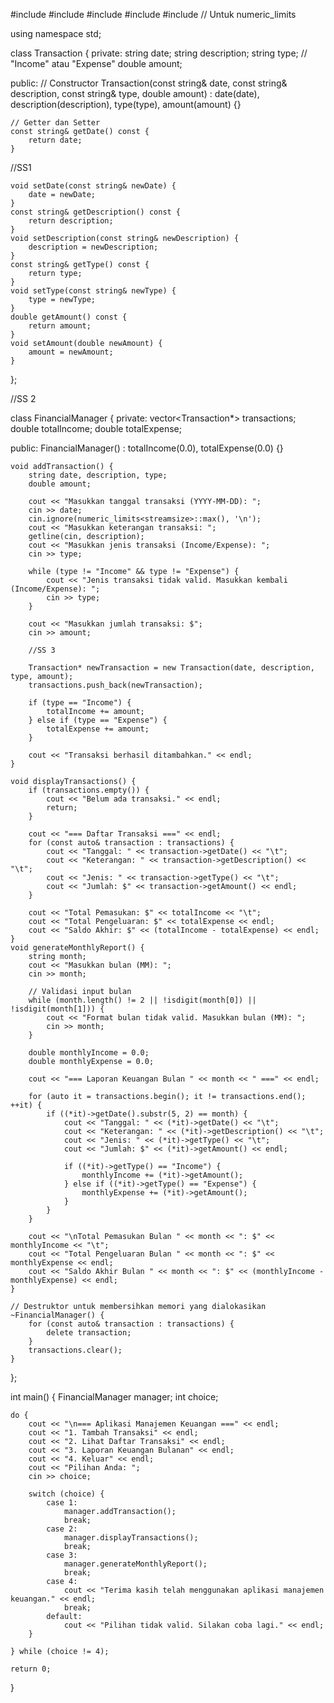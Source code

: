 #include <iostream>
#include <iomanip>
#include <vector>
#include <string>
#include <limits>  // Untuk numeric_limits

using namespace std;

class Transaction {
private:
    string date;
    string description;
    string type; // "Income" atau "Expense"
    double amount;

public:
    // Constructor
    Transaction(const string& date, const string& description, const string& type, double amount)
        : date(date), description(description), type(type), amount(amount) {}

    // Getter dan Setter
    const string& getDate() const {
        return date;
    }
   //SS1

    void setDate(const string& newDate) {
        date = newDate;
    }
    const string& getDescription() const {
        return description;
    }
    void setDescription(const string& newDescription) {
        description = newDescription;
    }
    const string& getType() const {
        return type;
    }
    void setType(const string& newType) {
        type = newType;
    }
    double getAmount() const {
        return amount;
    }
    void setAmount(double newAmount) {
        amount = newAmount;
    }
};

//SS 2

class FinancialManager {
private:
    vector<Transaction*> transactions;
    double totalIncome;
    double totalExpense;

public:
    FinancialManager() : totalIncome(0.0), totalExpense(0.0) {}

    void addTransaction() {
        string date, description, type;
        double amount;

        cout << "Masukkan tanggal transaksi (YYYY-MM-DD): ";
        cin >> date;
        cin.ignore(numeric_limits<streamsize>::max(), '\n');
        cout << "Masukkan keterangan transaksi: ";
        getline(cin, description);
        cout << "Masukkan jenis transaksi (Income/Expense): ";
        cin >> type;

        while (type != "Income" && type != "Expense") {
            cout << "Jenis transaksi tidak valid. Masukkan kembali (Income/Expense): ";
            cin >> type;
        }

        cout << "Masukkan jumlah transaksi: $";
        cin >> amount;

        //SS 3

        Transaction* newTransaction = new Transaction(date, description, type, amount);
        transactions.push_back(newTransaction);

        if (type == "Income") {
            totalIncome += amount;
        } else if (type == "Expense") {
            totalExpense += amount;
        }

        cout << "Transaksi berhasil ditambahkan." << endl;
    }

    void displayTransactions() {
        if (transactions.empty()) {
            cout << "Belum ada transaksi." << endl;
            return;
        }

        cout << "=== Daftar Transaksi ===" << endl;
        for (const auto& transaction : transactions) {
            cout << "Tanggal: " << transaction->getDate() << "\t";
            cout << "Keterangan: " << transaction->getDescription() << "\t";
            cout << "Jenis: " << transaction->getType() << "\t";
            cout << "Jumlah: $" << transaction->getAmount() << endl;
        }

        cout << "Total Pemasukan: $" << totalIncome << "\t";
        cout << "Total Pengeluaran: $" << totalExpense << endl;
        cout << "Saldo Akhir: $" << (totalIncome - totalExpense) << endl;
    }
    void generateMonthlyReport() {
        string month;
        cout << "Masukkan bulan (MM): ";
        cin >> month;

        // Validasi input bulan
        while (month.length() != 2 || !isdigit(month[0]) || !isdigit(month[1])) {
            cout << "Format bulan tidak valid. Masukkan bulan (MM): ";
            cin >> month;
        }

        double monthlyIncome = 0.0;
        double monthlyExpense = 0.0;

        cout << "=== Laporan Keuangan Bulan " << month << " ===" << endl;

        for (auto it = transactions.begin(); it != transactions.end(); ++it) {
            if ((*it)->getDate().substr(5, 2) == month) {
                cout << "Tanggal: " << (*it)->getDate() << "\t";
                cout << "Keterangan: " << (*it)->getDescription() << "\t";
                cout << "Jenis: " << (*it)->getType() << "\t";
                cout << "Jumlah: $" << (*it)->getAmount() << endl;

                if ((*it)->getType() == "Income") {
                    monthlyIncome += (*it)->getAmount();
                } else if ((*it)->getType() == "Expense") {
                    monthlyExpense += (*it)->getAmount();
                }
            }
        }

        cout << "\nTotal Pemasukan Bulan " << month << ": $" << monthlyIncome << "\t";
        cout << "Total Pengeluaran Bulan " << month << ": $" << monthlyExpense << endl;
        cout << "Saldo Akhir Bulan " << month << ": $" << (monthlyIncome - monthlyExpense) << endl;
    }

    // Destruktor untuk membersihkan memori yang dialokasikan
    ~FinancialManager() {
        for (const auto& transaction : transactions) {
            delete transaction;
        }
        transactions.clear();
    }
};

int main() {
    FinancialManager manager;
    int choice;

    do {
        cout << "\n=== Aplikasi Manajemen Keuangan ===" << endl;
        cout << "1. Tambah Transaksi" << endl;
        cout << "2. Lihat Daftar Transaksi" << endl;
        cout << "3. Laporan Keuangan Bulanan" << endl;
        cout << "4. Keluar" << endl;
        cout << "Pilihan Anda: ";
        cin >> choice;

        switch (choice) {
            case 1:
                manager.addTransaction();
                break;
            case 2:
                manager.displayTransactions();
                break;
            case 3:
                manager.generateMonthlyReport();
                break;
            case 4:
                cout << "Terima kasih telah menggunakan aplikasi manajemen keuangan." << endl;
                break;
            default:
                cout << "Pilihan tidak valid. Silakan coba lagi." << endl;
        }

    } while (choice != 4);

    return 0;
}
